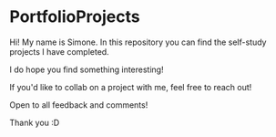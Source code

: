 # PortfolioProjects

Hi! My name is Simone. In this repository you can find the 
self-study projects I have completed. 

I do hope you find something interesting! 

If you'd like to collab on a project with me,
feel free to reach out! 

Open to all feedback and comments!

Thank you :D
